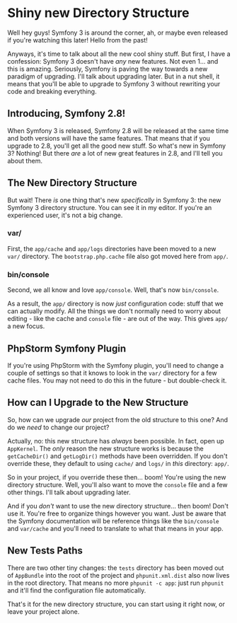 # Shiny new Directory Structure

Well hey guys! Symfony 3 is around the corner, ah, or maybe even released if you're
watching this later! Hello from the past!

Anyways, it's time to talk about all the new cool shiny stuff. But first, I have
a confession: Symfony 3 doesn't have *any* new features. Not even 1... and this is
amazing. Seriously, Symfony is paving the way towards a new paradigm of upgrading.
I'll talk about upgrading later. But in a nut shell, it means that you'll be able
to upgrade to Symfony 3 without rewriting your code and breaking everything.

## Introducing, Symfony 2.8!

When Symfony 3 is released, Symfony 2.8 will be released at the same time and both
versions will have the same features. That means that if you upgrade to 2.8, you'll
get all the good new stuff. So what's new in Symfony 3? Nothing! But there *are*
a lot of new great features in 2.8, and I'll tell you about them.

## The New Directory Structure

But wait! There *is* one thing that's new *specifically* in Symfony 3: the new Symfony 3
directory structure. You can see it in my editor. If you're an experienced user,
it's not a big change.

### var/

First, the `app/cache` and `app/logs` directories have been moved to a new `var/`
directory. The `bootstrap.php.cache` file also got moved here from `app/`.

### bin/console

Second, we all know and love `app/console`. Well, that's now `bin/console`.

As a result, the `app/` directory is now *just* configuration code: stuff that we
can actually modify. All the things we don't normally need to worry about editing -
like the cache and `console` file - are out of the way. This gives `app/` a new focus.

## PhpStorm Symfony Plugin

If you're using PhpStorm with the Symfony plugin, you'll need to change a couple
of settings so that it knows to look in the `var/` directory for a few cache files.
You may not need to do this in the future - but double-check it. 

## How can I Upgrade to the New Structure

So, how can we upgrade *our* project from the old structure to this one? And do we
*need* to change our project?

Actually, no: this new structure has *always* been possible. In fact, open up `AppKernel`.
The *only* reason the new structure works is because the `getCacheDir()` and `getLogDir()`
methods have been overridden. If you don't override these, they default to using `cache/`
and `logs/` in *this* directory: `app/`.

So in your project, if you override these then... boom! You're using the new directory
structure. Well, you'll also want to move the `console` file and a few other things.
I'll talk about upgrading later.

And if you *don't* want to use the new directory structure... then boom! Don't use
it. You're free to organize things however you want. Just be aware that the Symfony
documentation will be reference things like the `bin/console` and `var/cache` and
you'll need to translate to what that means in your app.

## New Tests Paths

There are two other tiny changes: the `tests` directory has been moved out of `AppBundle`
into the root of the project and `phpunit.xml.dist` also now lives in the root directory.
That means no more `phpunit -c app`: just run `phpunit` and it'll find the configuration
file automatically.

That's it for the new directory structure, you can start using it right now, or leave
your project alone.
